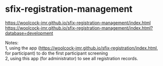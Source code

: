 # sfix-registration-management

https://woolcock-imr.github.io/sfix-registration-management/index.html  
https://woolcock-imr.github.io/sfix-registration-management/index.html?database=development  



Notes:  
1, using the app (https://woolcock-imr.github.io/sfix-registration/index.html, for participant) to do the first participant screening  
2, using this app (for administrator) to see all registration records.
